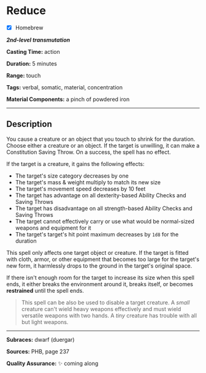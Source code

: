 # Reduce

- [x] Homebrew

***2nd-level transmutation***

**Casting Time:** action

**Duration:** 5 minutes

**Range:** touch

**Tags:** verbal, somatic, material, concentration

**Material Components:** a pinch of powdered iron

---

## Description
You cause a creature or an object that you touch to shrink for the duration.
Choose either a creature or an object.
If the target is unwilling, it can make a Constitution Saving Throw.
On a success, the spell has no effect.

If the target is a creature, it gains the following effects:
- The target's size category decreases by one
- The target's mass & weight multiply to match its new size
- The target's movement speed decreases by 10 feet
- The target has advantage on all dexterity-based Ability Checks and Saving Throws
- The target has disadvantage on all strength-based Ability Checks and Saving Throws
- The target cannot effectively carry or use what would be normal-sized weapons and equipment for it
- The target's target's hit point maximum decreases by `1d8` for the duration

This spell only affects one target object or creature.
If the target is fitted with cloth, armor, or other equipment that becomes too large for the target's new form, it harmlessly drops to the ground in the target's original space.

If there isn't enough room for the target to increase its size when this spell ends, it either breaks the environment around it, breaks itself, or becomes **restrained** until the spell ends.

> This spell can be also be used to disable a target creature.
> A *small* creature can't wield heavy weapons effectively and must wield versatile weapons with two hands.
> A *tiny* creature has trouble with all but light weapons.

---

**Subraces:** dwarf (duergar)

**Sources:** PHB, page 237

**Quality Assurance:** :sparkles: coming along
